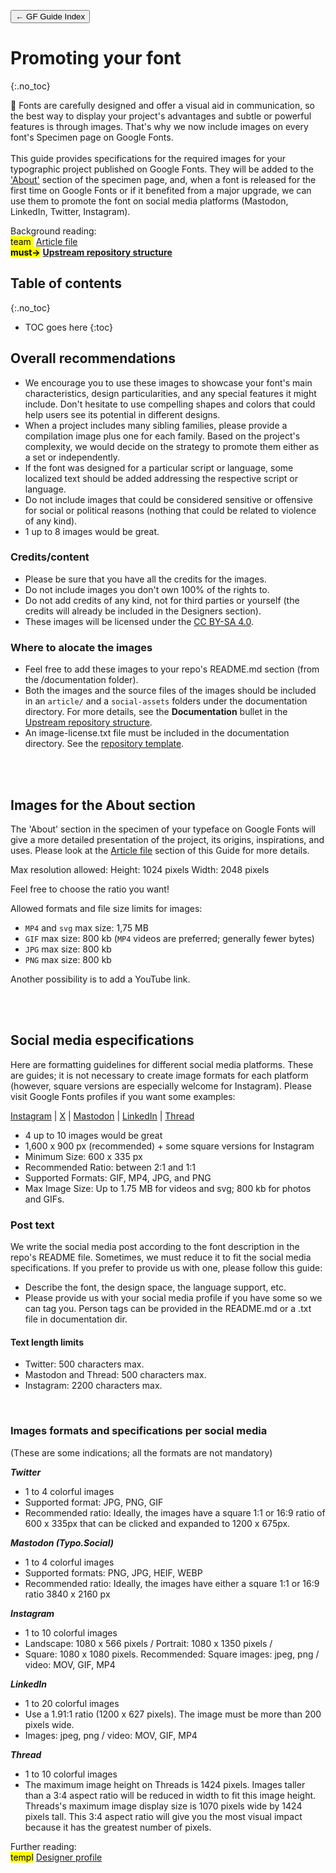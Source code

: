 <link href="style.css" rel="stylesheet">

<a href="./index"><button class="button button-i">&larr; GF Guide Index</button></a>

# Promoting your font
{:.no_toc}

<div class="callout">

🦕 Fonts are carefully designed and offer a visual aid in communication, so the best way to display your project's advantages and subtle or powerful features is through images. That's why we now include images on every font's Specimen page on Google Fonts. 
<br><br>
This guide provides specifications for the required images for your typographic project published on Google Fonts. They will be added to the <a href="https://fonts.google.com/specimen/Ojuju/about">'About'</a> section of the specimen page, and, when a font is released for the first time on Google Fonts or if it benefited from a major upgrade, we can use them to promote the font on social media platforms (Mastodon, LinkedIn, Twitter, Instagram).

</div>

<div class="context-reading">
    Background reading:<br>
    <mark class="brown">team&nbsp;</mark> <a href="./article">Article file</a>
    <br>
    <mark class="green"><b>must&rarr;</b></mark> <a href="./upstream" style="font-weight:bold">Upstream repository structure</a>
</div>

## Table of contents
{:.no_toc}
* TOC goes here
{:toc}

## Overall recommendations

- We encourage you to use these images to showcase your font's main characteristics, design particularities, and any special features it might include. Don't hesitate to use compelling shapes and colors that could help users see its potential in different designs.
- When a project includes many sibling families, please provide a compilation image plus one for each family. Based on the project's complexity, we would decide on the strategy to promote them either as a set or independently.
- If the font was designed for a particular script or language, some localized text should be added addressing the respective script or language.
- Do not include images that could be considered sensitive or offensive for social or political reasons (nothing that could be related to violence of any kind).
- 1 up to 8 images would be great.

### Credits/content

- Please be sure that you have all the credits for the images.
- Do not include images you don't own 100% of the rights to.
- Do not add credits of any kind, not for third parties or yourself (the credits will already be included in the Designers section).
- These images will be licensed under the [CC BY-SA 4.0](https://creativecommons.org/licenses/by-sa/4.0). 

### Where to alocate the images

- Feel free to add these images to your repo's README.md section (from the /documentation folder).
- Both the images and the source files of the images should be included in an `article/` and a `social-assets` folders under the documentation directory. For more details, see the **Documentation** bullet in the [Upstream repository structure](./upstream/). 
- An image-license.txt file must be included in the documentation directory. See the <a href="https://github.com/googlefonts/googlefonts-project-template/tree/main/documentation"> repository template</a>.

<br><br>

## Images for the About section

The 'About' section in the specimen of your typeface on Google Fonts will give a more detailed presentation of the project, its origins, inspirations, and uses. Please look at the [Article file](./article.md) section of this Guide for more details.

Max resolution allowed:
Height: 1024 pixels
Width: 2048 pixels

Feel free to choose the ratio you want!

Allowed formats and file size limits for images:
- `MP4` and `svg` max size: 1,75 MB
- `GIF` max size: 800 kb (`MP4` videos are preferred; generally fewer bytes)
- `JPG` max size: 800 kb
- `PNG` max size: 800 kb

Another possibility is to add a YouTube link. 

<br><br>

## Social media especifications

Here are formatting guidelines for different social media platforms. These are guides; it is not necessary to create image formats for each platform (however, square versions are especially welcome for Instagram).
Please visit Google Fonts profiles if you want some examples:

<a href="https://www.instagram.com/googlefonts/"> Instagram</a>  |  <a href="https://x.com/googlefonts"> X</a>  |  <a href="https://typo.social/@googlefonts"> Mastodon</a>  |  <a href="https://www.linkedin.com/company/google-fonts/"> LinkedIn</a>  |  <a href="https://www.threads.net/@googlefonts"> Thread</a>

- 4 up to 10 images would be great
- 1,600 x 900 px (recommended) + some square versions for Instagram
- Minimum Size: 600 x 335 px
- Recommended Ratio: between 2:1 and 1:1
- Supported Formats: GIF, MP4, JPG, and PNG
- Max Image Size: Up to 1.75 MB for videos and svg; 800 kb for photos and GIFs. 

### Post text					
We write the social media post according to the font description in the repo's README file. Sometimes, we must reduce it to fit the social media specifications. If you prefer to provide us with one, please follow this guide:				
- Describe the font, the design space, the language support, etc. 
- Please provide us with your social media profile if you have some so we can tag you. Person tags can be provided in the README.md or a .txt file in documentation dir.

#### Text length limits
- Twitter: 500 characters max.
- Mastodon and Thread: 500 characters max.
- Instagram: 2200 characters max.

<br>

### Images formats and specifications per social media
(These are some indications; all the formats are not mandatory)

***Twitter***
- 1 to 4 colorful images
- Supported format: JPG, PNG, GIF
- Recommended ratio: Ideally, the images have a square 1:1 or 16:9 ratio of 600 x 335px that can be clicked and expanded to 1200 x 675px.

***Mastodon (Typo.Social)***
- 1 to 4 colorful images
- Supported formats: PNG, JPG, HEIF, WEBP
- Recommended ratio: Ideally, the images have either a square 1:1 or 16:9 ratio 3840 x 2160 px

***Instagram***
- 1 to 10 colorful images
- Landscape: 1080 x 566 pixels / Portrait: 1080 x 1350 pixels / 
- Square: 1080 x 1080 pixels. Recommended: Square
images: jpeg, png / video: MOV, GIF, MP4 

***LinkedIn***
- 1 to 20 colorful images
- Use a 1.91:1 ratio (1200 x 627 pixels). The image must be more than 200 pixels wide.
- Images: jpeg, png / video: MOV, GIF, MP4 

***Thread***
- 1 to 10 colorful images
- The maximum image height on Threads is 1424 pixels. Images taller than a 3:4 aspect ratio will be reduced in width to fit this image height. Threads's maximum image display size is 1070 pixels wide by 1424 pixels tall. This 3:4 aspect ratio will give you the most visual impact because it has the greatest number of pixels. 




<div class="next-reading">
    Further reading:<br>
    <mark class="grey">templ</mark> <a href="./profile">Designer profile</a>
</div>

